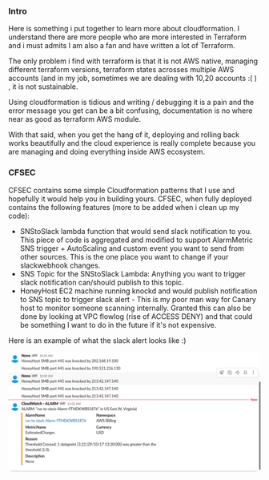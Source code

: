 ### Intro

Here is something i put together to learn more about cloudformation. I understand there are more people who are more interested in Terraform and i must admits I am also a fan and have written a lot of Terraform.

The only problem i find with terraform is that it is not AWS native, managing different terraform versions, terraform states acrosses multiple AWS accounts (and in my job, sometimes we are dealing with 10,20 accounts :( ) , it is not sustainable.

Using cloudformation is tidious and writing / debugging it is a pain and the error message you get can be a bit confusing, documentation is no where near as good as terraform AWS module. 

With that said, when you get the hang of it, deploying and rolling back works beautifully and the cloud experience is really complete because you are managing and doing everything inside AWS ecosystem.


### CFSEC

CFSEC contains some simple Cloudformation patterns that I use and hopefully it would help you in building yours.
CFSEC, when fully deployed contains the following features (more to be added when i clean up my code):

 - SNStoSlack lambda function that would send slack notification to you. This piece of code is aggregated and modified to support AlarmMetric SNS trigger + AutoScaling and custom event you want to send from other sources. This is the one place you want to change if your slackwebhook changes.
 - SNS Topic for the SNStoSlack Lambda: Anything you want to trigger slack notification can/should publish to this topic. 
 - HoneyHost EC2 machine running knockd and would publish notification to SNS topic to trigger slack alert - This is my poor man way for Canary host to monitor someone scanning internally. Granted this can also be done by looking at VPC flowlog (rise of ACCESS DENY) and that could be something I want to do in the future if it's not expensive.

 Here is an example of what the slack alert looks like :) 

 ![image](/images/cfsec.png)